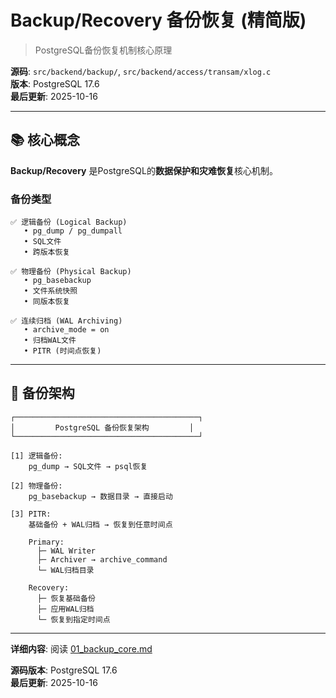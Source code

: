 # Backup/Recovery 备份恢复 (精简版)

> PostgreSQL备份恢复机制核心原理

**源码**: `src/backend/backup/`, `src/backend/access/transam/xlog.c`  
**版本**: PostgreSQL 17.6  
**最后更新**: 2025-10-16

---

## 📚 核心概念

**Backup/Recovery** 是PostgreSQL的**数据保护和灾难恢复**核心机制。

### 备份类型

```
✅ 逻辑备份 (Logical Backup)
   • pg_dump / pg_dumpall
   • SQL文件
   • 跨版本恢复

✅ 物理备份 (Physical Backup)
   • pg_basebackup
   • 文件系统快照
   • 同版本恢复

✅ 连续归档 (WAL Archiving)
   • archive_mode = on
   • 归档WAL文件
   • PITR (时间点恢复)
```

---

## 🎯 备份架构

```
┌─────────────────────────────────────────┐
│         PostgreSQL 备份恢复架构         │
└─────────────────────────────────────────┘

[1] 逻辑备份:
    pg_dump → SQL文件 → psql恢复

[2] 物理备份:
    pg_basebackup → 数据目录 → 直接启动

[3] PITR:
    基础备份 + WAL归档 → 恢复到任意时间点
    
    Primary:
      ├─ WAL Writer
      ├─ Archiver → archive_command
      └─ WAL归档目录
      
    Recovery:
      ├─ 恢复基础备份
      ├─ 应用WAL归档
      └─ 恢复到指定时间点
```

---

**详细内容**: 阅读 [01_backup_core.md](01_backup_core.md)

**源码版本**: PostgreSQL 17.6  
**最后更新**: 2025-10-16

